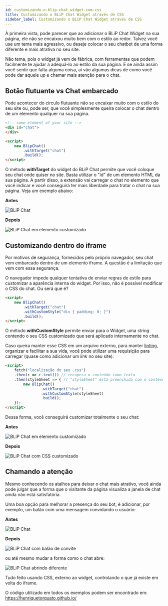 ```yaml
---
id: customizando-o-blip-chat-widget-com-css
title: Customizando o BLiP Chat Widget através de CSS
sidebar_label: Customizando o BLiP Chat Widget através de CSS
---
```


À primeira vista, pode parecer que ao adicionar o BLiP Chat Widget na sua página, ele não se encaixou muito bem com o estilo ao redor. Talvez você use um tema mais agressivo, ou deseje colocar o seu chatbot de uma forma diferente e mais atrativa no seu site.

Não tema, pois o widget já vem de fábrica, com ferramentas que podem facilmente te ajudar a adequá-lo ao estilo da sua página. E se ainda assim você sentir que falta alguma coisa, aí vão algumas dicas de como você pode dar aquele *up* e chamar mais atenção para o chat.

## Botão flutuante vs Chat embarcado

Pode acontecer do círculo flutuante não se encaixar muito com o estilo do seu site ou, pode ser, que você simplesmente queira colocar o chat dentro de um elemento qualquer na sua página.

```html
<!-- some element of your site -->
<div id="chat">
</div>

<script>
    new BlipChat()
        .withTarget("chat")
        .build();
</script>
```

O método **withTarget** do widget do BLiP Chat permite que você coloque seu chat onde quiser no site. Basta utilizar o "id" de um elemento HTML da sua página. A partir disso, a extensão vai carregar o chat no elemento que você indicar e você conseguirá ter mais liberdade para tratar o chat na sua página. Veja um exemplo abaixo:

**Antes**

![BLiP Chat](/img/channels/blip-chat/chat-customizando-o-blip-chat-widget-com-css-1.png)

**Depois**

![BLiP Chat em elemento customizado](/img/channels/blip-chat/chat-customizando-o-blip-chat-widget-com-css-1.png)

## Customizando dentro do iframe

Por motivos de segurança, fornecidos pelo próprio navegador, seu chat vem embarcado dentro de um elemento iframe. A questão é a limitação que vem com essa segurança.

O navegador impede qualquer tentativa de enviar regras de estilo para customizar a aparência interna do widget. Por isso, não é possível modificar o CSS do chat. Ou será que é?

```html
<script>
    new BlipChat()
        .withTarget("chat")
        .withCustomStyle("div { padding: 0; }")
        .build();
</script>
```

O método **withCustomStyle** permite enviar para o Widget, uma *string* contendo o seu CSS customizado que será aplicado internamente no chat.

Caso queira manter esse CSS em um arquivo externo, para manter [linting](https://stackoverflow.com/questions/8503559/what-is-linting), organizar e facilitar a sua vida, você pode utilizar uma requisição para carregar (quase como adicionar um *link* no seu site):

```html
<script>
    fetch("localização do seu .css")
    .then(r => r.text()) // recupera o conteúdo como texto
    .then(styleSheet => { // "styleSheet" está preenchida com o conteúdo do arquivo
        new BlipChat()
                .withTarget("chat")
                .withCustomStyle(styleSheet)
                .build();
    });          
</script>
```

Dessa forma, você conseguirá customizar totalmente o seu chat:

**Antes**

![BLiP Chat em elemento customizado](/img/channels/blip-chat/chat-customizando-o-blip-chat-widget-com-css-2.png)

**Depois**

![BLiP Chat com CSS customizado](/img/channels/blip-chat/chat-customizando-o-blip-chat-widget-com-css-3.png)

## Chamando a atenção

Mesmo conhecendo os atalhos para deixar o chat mais atrativo, você ainda pode julgar que a forma que o visitante da página visualiza a janela de chat ainda não está satisfatória.

Uma boa opção para melhorar a presença do seu bot, é adicionar, por exemplo, um balão com uma mensagem convidando o usuário:

**Antes**

![BLiP Chat](/img/channels/blip-chat/chat-customizando-o-blip-chat-widget-com-css-4.png)

**Depois**

![BLiP Chat com balão de convite](/img/channels/blip-chat/chat-customizando-o-blip-chat-widget-com-css-5.png)

ou até mesmo mudar a forma como o chat abre:

![BLiP Chat abrindo diferente](/img/channels/blip-chat/chat-customizando-o-blip-chat-widget-com-css-6.gif)

Tudo feito usando CSS, externo ao widget, controlando o que já existe em volta do iframe.

O código utilizado em todos os exemplos podem ser encontrado em: <https://henriquetorquato.github.io/>

<!-- Rating frame -->
<script type="text/javascript" src="/scripts/rating.js"></script>